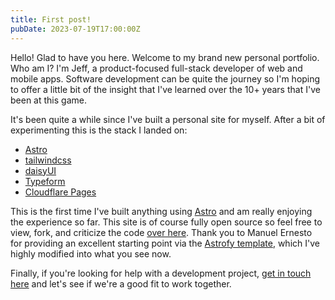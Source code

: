 ```yaml
---
title: First post!
pubDate: 2023-07-19T17:00:00Z
---
```


Hello! Glad to have you here. Welcome to my brand new personal portfolio. Who am I? I'm Jeff, a product-focused full-stack developer of web and mobile apps. Software development can be quite the journey so I'm hoping to offer a little bit of the insight that I've learned over the 10+ years that I've been at this game.

It's been quite a while since I've built a personal site for myself. After a bit of experimenting this is the stack I landed on:

- [Astro](https://astro.build)
- [tailwindcss](https://tailwindcss.com)
- [daisyUI](https://daisyui.com)
- [Typeform](https://typeform.com)
- [Cloudflare Pages](https://pages.cloudflare.com)

This is the first time I've built anything using [Astro](https://astro.build) and am really enjoying the experience so far. This site is of course fully open source so feel free to view, fork, and criticize the code [over here](https://github.com/gotenoctober/gotenoctober.github.io). Thank you to Manuel Ernesto for providing an excellent starting point via the [Astrofy template](https://astro-modern-personal-website.netlify.app), which I've highly modified into what you see now.

Finally, if you're looking for help with a development project, [get in touch here](https://bit.ly/contact-jeff) and let's see if we're a good fit to work together.
